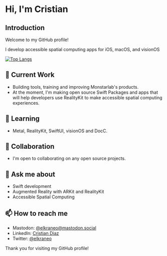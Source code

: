 # Hi, I'm Cristian

## Introduction

Welcome to my GitHub profile!

I develop accessible spatial computing apps for iOS, macOS, and visionOS

[![Top Langs](https://github-readme-stats-rho-azure-30.vercel.app/api/top-langs/?username=elkraneo&layout=pie)](https://github.com/anuraghazra/github-readme-stats)

## 🔭 Current Work

- Building tools, training and improving Monstarlab's products.
- At the moment, I'm making open source Swift Packages and apps that will help developers use RealityKit to make accessible spatial computing experiences.

## 🌱 Learning

- Metal, RealityKit, SwiftUI, visionOS and DocC.

## 👯 Collaboration

- I'm open to collaborating on any open source projects.

## 💬 Ask me about

- Swift development
- Augmented Reality with ARKit and RealityKit
- Accessible Spatial Computing

## 📫 How to reach me

- Mastodon: [@elkraneo@mastodon.social](https://mastodon.social/@elkraneo)
- LinkedIn: [Cristian Diaz](https://www.linkedin.com/in/elkraneo/)
- Twitter: [@elkraneo](https://twitter.com/elkraneo)

Thank you for visiting my GitHub profile!
